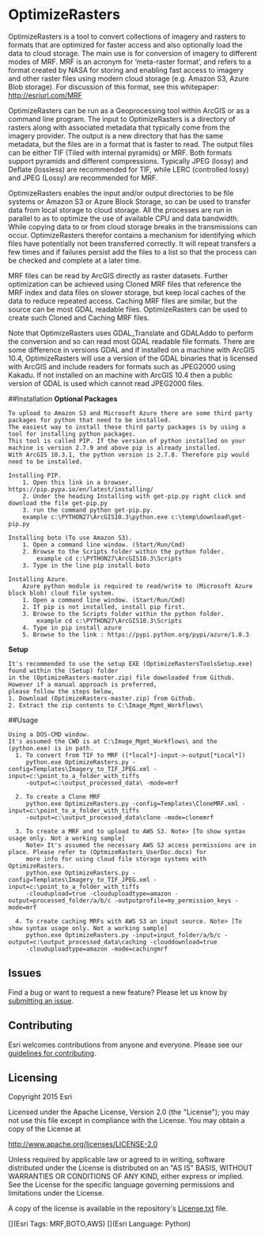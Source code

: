 # OptimizeRasters
OptimizeRasters is a tool to convert collections of imagery and rasters to formats that are optimized for faster access and also optionally load the data to cloud storage. The main use is for conversion of imagery to different modes of MRF. MRF is an acronym for ‘meta-raster format’, and refers to a format created by NASA for storing and enabling fast access to imagery and other raster files using modern cloud storage (e.g. Amazon S3, Azure Blob storage). For discussion of this format, see this whitepaper: http://esriurl.com/MRF

OptimizeRasters can be run as a Geoprocessing tool within ArcGIS or as a command line program.
The input to OptimizeRasters is a directory of rasters along with associated metadata that typically come from the imagery provider. The output is a new directory that has the same metadata, but the files are in a format that is faster to read. The output files can be either TIF (Tiled with internal pyramids) or MRF. Both formats support pyramids and different compressions. Typically JPEG (lossy) and Deflate (lossless) are recommended for TIF, while LERC (controlled lossy) and JPEG (Lossy) are recommended for MRF.
 
OptimizeRasters enables the input and/or output directories to be file systems or Amazon S3 or Azure Block Storage, so can be used to transfer data from local storage to cloud storage. All the processes are run in parallel to as to optimize the use of available CPU and data bandwidth. While copying data to or from cloud storage breaks in the transmissions can occur. OptimizeRasters therefor contains a mechanism for identifying which files have potentially not been transferred correctly. It will repeat transfers a few times and if failures persist add the files to a list so that the process can be checked and complete at a later time.
 
MRF files can be read by ArcGIS directly as raster datasets. Further optimization can be achieved using Cloned MRF files that reference the MRF index and data files on slower storage, but keep local caches of the data to reduce repeated access. Caching MRF files are similar, but the source can be most GDAL readable files. OptimizeRasters can be used to create such Cloned and Caching MRF files.
 
Note that OptimizeRasters uses GDAL_Translate and GDALAddo to perform the conversion and so can read most GDAL readable file formats. There are some difference in versions GDAL and if installed on a machine with ArcGIS 10.4, OptimizeRasters will use a version of the GDAL binaries that is licensed with ArcGIS and include readers for formats such as JPEG2000 using Kakadu. If not installed on an machine with ArcGIS 10.4 then a public version of GDAL is used which cannot read JPEG2000 files.

##Installation
**Optional Packages**

    To upload to Amazon S3 and Microsoft Azure there are some third party packages for python that need to be installed. 
    The easiest way to install these third party packages is by using a tool for installing python packages. 
    This tool is called PIP. If the version of python installed on your machine is version 2.7.9 and above pip is already installed. 
    With ArcGIS 10.3.1, the python version is 2.7.8. Therefore pip would need to be installed. 

    Installing PIP. 
        1. Open this link in a browser.  https://pip.pypa.io/en/latest/installing/
        2. Under the heading Installing with get-pip.py right click and download the file get-pip.py
        3. run the command python get-pip.py. 
        example c:\PYTHON27\ArcGIS10.3\python.exe c:\temp\download\get-pip.py
   
    Installing boto (To use Amazon S3).
        1. Open a command line window. (Start/Run/Cmd)
        2. Browse to the Scripts folder within the python folder. 
            example cd c:\PYTHON27\ArcGIS10.3\Scripts
        3. Type in the line pip install boto 

    Installing Azure.
        Azure python module is required to read/write to (Microsoft Azure block blob) cloud file system.
        1. Open a command line window. (Start/Run/Cmd)
        2. If pip is not installed, install pip first. 
        3. Browse to the Scripts folder within the python folder. 
            example cd c:\PYTHON27\ArcGIS10.3\Scripts
        4. Type in pip install azure
        5. Browse to the link : https://pypi.python.org/pypi/azure/1.0.3

**Setup**

    It's recommended to use the setup EXE (OptimizeRastersToolsSetup.exe) found within the (Setup) folder
    in the (OptimizeRasters-master.zip) file downloaded from Github. However if a manual approach is preferred, 
    please follow the steps below,
    1. Download (OptimizeRasters-master.zip) from Github.
    2. Extract the zip contents to C:\Image_Mgmt_Workflows\ 

##Usage

    Using a DOS-CMD window.
    It's assumed the CWD is at C:\Image_Mgmt_Workflows\ and the (python.exe) is in path.
      1. To convert from TIF to MRF ([*local*]-input->-output[*Local*]) 
         python.exe OptimizeRasters.py -config=Templates\Imagery_to_TIF_JPEG.xml -input=c:\point_to_a_folder_with_tiffs
         -output=c:\output_processed_data\ -mode=mrf
         
      2. To create a Clone MRF
         python.exe OptimizeRasters.py -config=Templates\CloneMRF.xml -input=c:\point_to_a_folder_with_tiffs
         -output=c:\output_processed_data\clone -mode=clonemrf
         
      3. To create a MRF and to upload to AWS S3. Note> [To show syntax usage only. Not a working sample]
         Note> It's assumed the necessary AWS S3 access permissions are in place. Please refer to (OptmizeRasters_UserDoc.docx) for
         more info for using cloud file storage systems with OptimizeRasters.
         python.exe OptimizeRasters.py -config=Templates\Imagery_to_TIF_JPEG.xml -input=c:\point_to_a_folder_with_tiffs
         -cloudupload=true -clouduploadtype=amazon -output=processed_folder/a/b/c -outputprofile=my_permission_keys -mode=mrf
         
      4. To create caching MRFs with AWS S3 an input source. Note> [To show syntax usage only. Not a working sample]
         python.exe OptimizeRasters.py -input=input_folder/a/b/c -output=c:\output_processed_data\caching -clouddownload=true 
         -clouduploadtype=amazon -mode=cachingmrf
         
## Issues

Find a bug or want to request a new feature?  Please let us know by [submitting an issue](../../issues).


## Contributing

Esri welcomes contributions from anyone and everyone. Please see our [guidelines for contributing](https://github.com/esri/contributing).

## Licensing
Copyright 2015 Esri

Licensed under the Apache License, Version 2.0 (the "License");
you may not use this file except in compliance with the License.
You may obtain a copy of the License at

   http://www.apache.org/licenses/LICENSE-2.0

Unless required by applicable law or agreed to in writing, software
distributed under the License is distributed on an "AS IS" BASIS,
WITHOUT WARRANTIES OR CONDITIONS OF ANY KIND, either express or implied.
See the License for the specific language governing permissions and
limitations under the License.

A copy of the license is available in the repository's [License.txt](License.txt?raw=true) file.

[](Esri Tags: MRF,BOTO,AWS)
[](Esri Language: Python)​
